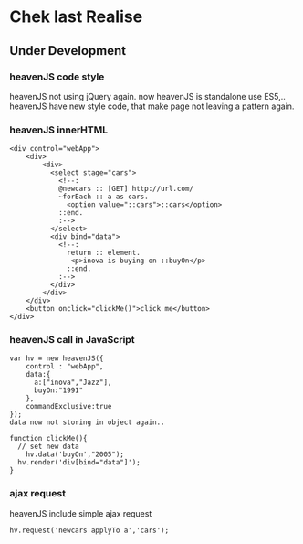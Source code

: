 # Chek last Realise

## Under Development

### heavenJS code style
heavenJS not using jQuery again. now heavenJS is standalone use ES5,.. heavenJS have new style code, that make page not leaving a pattern again.

### heavenJS innerHTML

    <div control="webApp">
        <div>
            <div>
              <select stage="cars">
                <!--:
                @newcars :: [GET] http://url.com/
                ~forEach :: a as cars.
                  <option value="::cars">::cars</option>
                ::end.
                :-->
              </select>
              <div bind="data">
                <!--:
                  return :: element.
                   <p>inova is buying on ::buyOn</p>
                  ::end.
                :-->
              </div>
            </div>
        </div>
        <button onclick="clickMe()">click me</button>
    </div>

### heavenJS call in JavaScript

    var hv = new heavenJS({
        control : "webApp",
        data:{
          a:["inova","Jazz"],
          buyOn:"1991"
        },
        commandExclusive:true
    });
    data now not storing in object again..

    function clickMe(){
      // set new data
        hv.data('buyOn',"2005");
      hv.render('div[bind="data"]');
    }

### ajax request
heavenJS include simple ajax request

    hv.request('newcars applyTo a','cars');
